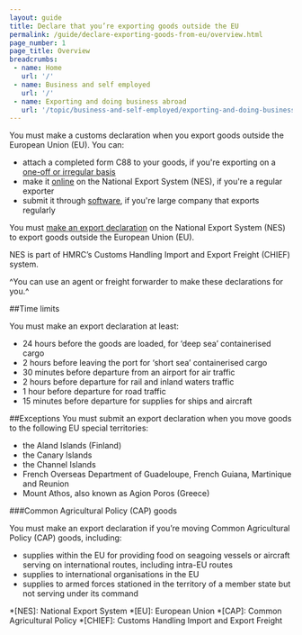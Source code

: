 ```yaml
---
layout: guide
title: Declare that you’re exporting goods outside the EU
permalink: /guide/declare-exporting-goods-from-eu/overview.html
page_number: 1
page_title: Overview
breadcrumbs:
 - name: Home
   url: '/'
 - name: Business and self employed
   url: '/'
 - name: Exporting and doing business abroad
   url: '/topic/business-and-self-employed/exporting-and-doing-business-abroad.html'   
---
```

You must make a customs declaration when you export goods outside the European Union (EU). You can:

- attach a completed form C88 to your goods, if you're exporting on a [one-off or irregular basis](/send-goods-abroad.html)
- make it [online](/guide/declare-exporting-goods-from-eu/make-export-declaration-online.html) on the National Export System (NES), if you're a regular exporter
- submit it through [software](/guide/declare-exporting-goods-from-eu/other-way-make-export-declaration.html), if you're large company that exports regularly

You must [make an export declaration](/guide/declare-exporting-goods-from-eu/make-export-declaration-online.html) on the National Export System (NES) to export goods outside the European Union (EU).

NES is part of HMRC’s Customs Handling Import and Export Freight (CHIEF) system. 

^You can use an agent or freight forwarder to make these declarations for you.^

##Time limits 

You must make an export declaration at least: 

- 24 hours before the goods are loaded, for ‘deep sea’ containerised cargo
- 2 hours before leaving the port for ‘short sea’ containerised cargo
- 30 minutes before departure from an airport for air traffic 
- 2 hours before departure for rail and inland waters traffic
- 1 hour before departure for road traffic 
- 15 minutes before departure for supplies for ships and aircraft 

##Exceptions
You must submit an export declaration when you move goods to the following EU special territories:

- the Aland Islands (Finland)
- the Canary Islands
- the Channel Islands
- French Overseas Department of Guadeloupe, French Guiana, Martinique and Reunion    
- Mount Athos, also known as Agion Poros (Greece)

###Common Agricultural Policy (CAP) goods

You must make an export declaration if you’re moving Common Agricultural Policy (CAP) goods, including:

- supplies within the EU for providing food on seagoing vessels or aircraft serving on international routes, including intra-EU routes
- supplies to international organisations in the EU
- supplies to armed forces stationed in the territory of a member state but not serving under its command

*[NES]: National Export System
*[EU]: European Union
*[CAP]: Common Agricultural Policy
*[CHIEF]: Customs Handling Import and Export Freight

